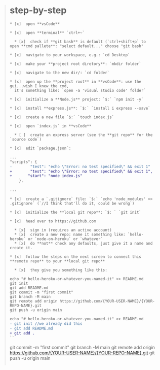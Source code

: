 > # step-by-step
> 
>     * [x]  open **vsCode**
> 
>     * [x]  open **terminal** `ctrl+~`
>       
>       * [x]  check if **git bash** is default (`ctrl+shift+p` to open **cmd pallete**: "select default..." choose "git bash"
> 
>     * [x]  navigate to your workspace, e.g.: `cd Desktop`
> 
>     * [x]  make your **project root diretory**: `mkdir folder`
> 
>     * [x]  navigate to the new dir/: `cd folder`
> 
>     * [x]  open up the **project root** in **vsCode**: use the gui...wish I knew the cmd,
>       it's something like: `open -a 'visual studio code' folder`
> 
>     * [x]  initialize a **Node.js** project: `$:` `npm init -y`
> 
>     * [x]  install **express.js**: `$:` `install i express --save`
> 
>     * [x]  create a new file `$:` `touch index.js`
> 
>     * [x]  open `index.js` in **vsCode**
>       
>       * [ ]  create an express server (see the **git repo** for the `source code`)
> 
>     * [x]  edit `package.json`:
> 
> 
> ```diff
> ...
> "scripts": {
> -        "test": "echo \"Error: no test specified\" && exit 1"
> +        "test": "echo \"Error: no test specified\" && exit 1",
> +       "start": "node index.js"
>     },
> 
> ...
> ```
> 
>     * [x]  create a `.gitignore` file: `$:` `echo 'node_modules' >> .gitignore` (`//I think that'll do it, could be wrong`)
> 
>     * [x]  initialize the **local git repo**: `$: ` `git init`
> 
>     * [x]  head over to https://github.com
>       
>       * [x]  sign in (requires an active account)
>       * [x]  create a new repo: name it something like: `hello-heroku` or `node-on-heroku` or `whatever`
>       * [x]  do **not** check any defaults, just give it a name and create it.
> 
>     * [x]  follow the steps on the next screen to connect this **remote repo** to your **local git repo**
>       
>       * [x]  they give you something like this:
> 
> 
> ```
> echo "# hello-heroku-or-whatever-you-named-it" >> README.md
> git init
> git add README.md
> git commit -m "first commit"
> git branch -M main
> git remote add origin https://github.com/{YOUR-USER-NAME}/{YOUR-REPO-NAME}.git
> git push -u origin main
> ```
> 
> 
> ```diff
> echo "# hello-heroku-or-whatever-you-named-it" >> README.md
> - git init //we already did this
> - git add README.md
> + git add . 
> ``
> 
> ```
> git commit -m "first commit"
> git branch -M main
> git remote add origin https://github.com/{YOUR-USER-NAME}/{YOUR-REPO-NAME}.git
> git push -u origin main
> ```


